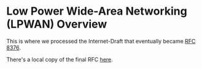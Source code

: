 # Low Power Wide-Area Networking (LPWAN) Overview 

This is where we processed the Internet-Draft
that eventually became [RFC 8376](https://tools.ietf.org/html/rfc8376).

There's a local copy of the final RFC [here](rfc8376.txt).

